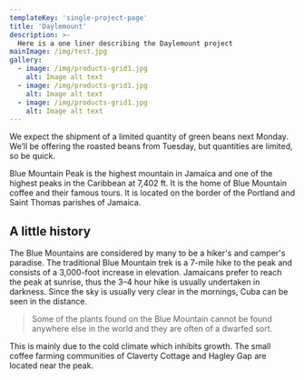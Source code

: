 ```yaml
---
templateKey: 'single-project-page'
title: 'Daylemount'
description: >-
  Here is a one liner describing the Daylemount project
mainImage: /img/test.jpg
gallery: 
  - image: /img/products-grid1.jpg
    alt: Image alt text 
  - image: /img/products-grid1.jpg
    alt: Image alt text 
  - image: /img/products-grid1.jpg
    alt: Image alt text 
---
```


We expect the shipment of a limited quantity of green beans next Monday. We’ll be offering the roasted beans from Tuesday, but quantities are limited, so be quick.

Blue Mountain Peak is the highest mountain in Jamaica and one of the highest peaks in the Caribbean at 7,402 ft. It is the home of Blue Mountain coffee and their famous tours. It is located on the border of the Portland and Saint Thomas parishes of Jamaica.

## A little history

The Blue Mountains are considered by many to be a hiker's and camper's paradise. The traditional Blue Mountain trek is a 7-mile hike to the peak and consists of a 3,000-foot increase in elevation. Jamaicans prefer to reach the peak at sunrise, thus the 3–4 hour hike is usually undertaken in darkness. Since the sky is usually very clear in the mornings, Cuba can be seen in the distance.

>Some of the plants found on the Blue Mountain cannot be found anywhere else in the world and they are often of a dwarfed sort.

This is mainly due to the cold climate which inhibits growth. The small coffee farming communities of Claverty Cottage and Hagley Gap are located near the peak.


